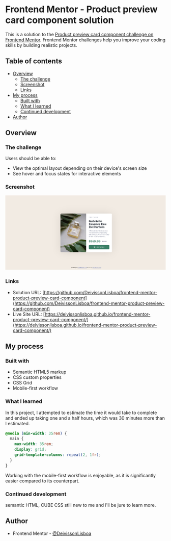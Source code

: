 # Frontend Mentor - Product preview card component solution

This is a solution to the [Product preview card component challenge on Frontend Mentor](https://www.frontendmentor.io/challenges/product-preview-card-component-GO7UmttRfa). Frontend Mentor challenges help you improve your coding skills by building realistic projects.

## Table of contents

- [Overview](#overview)
  - [The challenge](#the-challenge)
  - [Screenshot](#screenshot)
  - [Links](#links)
- [My process](#my-process)
  - [Built with](#built-with)
  - [What I learned](#what-i-learned)
  - [Continued development](#continued-development)
- [Author](#author)

## Overview

### The challenge

Users should be able to:

- View the optimal layout depending on their device's screen size
- See hover and focus states for interactive elements

### Screenshot

![](./images/desktop-screenshot.png)

### Links

- Solution URL: [https://github.com/DeivissonLisboa/frontend-mentor-product-preview-card-component](https://github.com/DeivissonLisboa/frontend-mentor-product-preview-card-component)
- Live Site URL: [https://deivissonlisboa.github.io/frontend-mentor-product-preview-card-component/](https://deivissonlisboa.github.io/frontend-mentor-product-preview-card-component/)

## My process

### Built with

- Semantic HTML5 markup
- CSS custom properties
- CSS Grid
- Mobile-first workflow

### What I learned

In this project, I attempted to estimate the time it would take to complete and ended up taking one and a half hours, which was 30 minutes more than I estimated.

```css
@media (min-width: 35rem) {
  main {
    max-width: 35rem;
    display: grid;
    grid-template-columns: repeat(2, 1fr);
  }
}
```

Working with the mobile-first workflow is enjoyable, as it is significantly easier compared to its counterpart.

### Continued development

semantic HTML, CUBE CSS still new to me and i'll be jure to learn more.

## Author

- Frontend Mentor - [@DeivissonLisboa](https://www.frontendmentor.io/profile/DeivissonLisboa)
